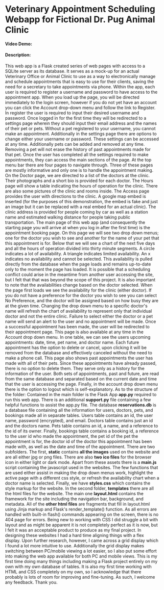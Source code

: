 # Veterinary Appointment Scheduling Webapp for Fictional Dr. Pug Animal Clinic

#### Video Demo:  <URL HERE>
#### Description:

This web app is a Flask created series of web pages with access to a SQLite server as its database. It serves as a mock-up for an actual Veterinary Office or Animal Clinic to use as a way to electronically manage and schedule appointments that is easy to use for their clients, saving the need for a secretary to take appointments via phone.
Within the app, each user is required to register a username and password to have access to the appointment app. When you load up the page, you will be directed immediately to the login screen, however if you do not yet have an account you can click the Account drop-down menu and follow the link to Register. In register the user is required to input their desired username and password. Once logged in for the first time they will be redirected to a settings page wherein they should input their email address and the names of their pet or pets. Without a pet registered to your username, you cannot make an appointment. Additionally in the settings page there are options to change either your username or password. These settings can be accessed at any time. Additionally pets can be added and removed at any time. Removing a pet will not erase the history of past appointments made for that pet.
Once the user has completed all the settings required to make appointments, they can access the main sections of the page. At the top menu bar there are four pages to navigate through. Three of these pages are mostly informative and only one is to handle the appointment making. On the Doctor page, we are directed to a list of the doctors at the clinic. Their photographs and a short bio is provided for each doctor. The Hours page will show a table indicating the hours of operation for the clinic.  There are also some pictures of the clinic and rooms inside. The Access page provides the user with directions to the clinic. A google map embed is inserted (for the purposes of this demonstration, the embed is fake and just an image but it can be replaced with a real embed for an actual clinic). The clinic address is provided for people coming by car as well as a station name and estimated walking distance for people taking public transportation.
The main page of this web app (and consequently the starting page you will arrive at when you log in after the first time) is the appointment booking page. On this page we will see two drop down menus; one for the doctor you wish to see and another for the name of your pet that this appointment is for.  Below that we will see a chart of the next five days and all the hours of operation divided into thirty minute segments. A circle indicates a lot of availability. A triangle indicates limited availability. An x indicates no availability and cannot be selected. This availability is pulled directly from the database when the page loads and remains up-to-date only to the moment the page has loaded. It is possible that a scheduling conflict could arise in the meantime from another user accessing the site, but I felt that that was beyond the scope of this project. It is also important to note that the availabilities change based on the doctor selected. When the page first loads we see the availability for the clinic (either doctor). If you do not have a preference for the doctor you wish to see you can select No Preference, and the doctor will be assigned based on how busy they are at the given time. Changing the drop down menu to a specific doctor's name will refresh the chart of availability to represent only that individual doctor and not the entire clinic. Failure to select either the doctor or a pet name will send an alert to the user and no appointment will be made.
Once a successful appointment has been made, the user will be redirected to their appointment page. This page is also available at any time in the Account drop down menu. In one table, we can see the users upcoming appointments: date, time, pet name, and doctor name. Each future appointment has the option to delete or cancel, upon clicking it will be removed from the database and effectively canceled without the need to make a phone call. This page also shows past appointments the user has made with all of their pets. Since these appointments have already passed, there is no option to delete them. They serve only as a history for the information of the user. Both sets of appointments, past and future, are read from the same database and separated based on the current date and time that the user is accessing the page. Finally, in the account drop down menu there is the option to logout which is self-explanatory.
As to the structure of the folder: Contained in the main folder is the Flask App **app.py** required to run this web app. There is an additional **support.py** file containing a few helpful functions to assist the app.py file. The database **reservations.db** is a database file containing all the information for users, doctors, pets, and bookings made all in separate tables. Users table contains an id, the user name, password (encrypted), and email. Doctors table contains just an id and the doctors name. Pets table contains an id, a name, and a reference to the id of its owner. Finally, bookings table contains a booking id, a reference to the user id who made the appointment, the pet id of the pet the appointment is for, the doctor id of the doctor this appointment has been made with, as well as the date and time of the appointment.
There are two subfolders. The first, **static** contains **all the images** used on the website and are all either jpg or png files. There are also **two ico files** for the browser icon in either light or dark mode. Apart from these assets there is a **main.js** script containing the javascript used in the websites. The few functions that are used either assist in making the drop down menus work, highlight the active page with a different css style, or refresh the availability chart when a doctor name is selected. Finally, we have **styles.css** which contains the style markup for the website.
In the second folder, **templates** there are all the html files for the website. The main one **layout.html** contains the framework for the site including the navigation bar, background, and metadata. All of the **other html files** are fragments that fill in layout.html using Jinja markup and Flask's render_template() function. As all errors are handled with built-in flash() commands appearing on the screen, there is no 404 page for errors.
Being new to working with CSS I did struggle a bit with layout and as might be apparent it is not completely perfect as it is now, but I felt it was an acceptable product to produce as my final project.  In designing these websites I had a hard time aligning things with a flex display. Upon further research, however, I came across a grid display which I found a lot more intuitive to use. Additionally the grid display makes switching between PC/mobile viewing a lot easier, so I also put some effort into making the web app available for both PC and mobile views.
This is my first time doing many things including making a Flask project entirely on my own with my own database of tables. It is also my first time working with HTML and CSS completely on my own, so I acknowledge that there probably is lots of room for improving and fine-tuning. As such, I welcome any feedback. Thank you.